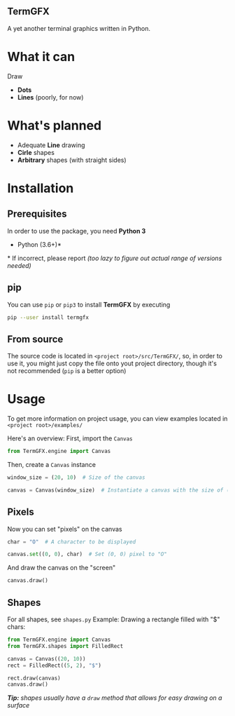 TermGFX
-------

A yet another terminal graphics written in Python.

# What it can
Draw
+ **Dots** 
+ **Lines** (poorly, for now) 

# What's planned
+ Adequate **Line** drawing
+ **Cirle** shapes
+ **Arbitrary** shapes (with straight sides)

# Installation
## Prerequisites
In order to use the package, you need **Python 3**
+ Python (3.6+)*

\* If incorrect, please report _(too lazy to figure out actual range of versions needed)_

## pip
You can use `pip` or `pip3` to install **TermGFX** by executing
``` sh
pip --user install termgfx
```

## From source
The source code is located in `<project root>/src/TermGFX/`, so, in order to use it, you might just copy the file onto yout project directory, though it's not recommended (`pip` is a better option)

# Usage
To get more information on project usage, you can view examples located in `<project root>/examples/`

Here's an overview:
First, import the `Canvas`
``` python
from TermGFX.engine import Canvas
```
Then, create a `Canvas` instance
``` python
window_size = (20, 10)  # Size of the canvas

canvas = Canvas(window_size)  # Instantiate a canvas with the size of (20, 10)
```

## Pixels
Now you can set "pixels" on the canvas
``` python
char = "O"  # A character to be displayed

canvas.set((0, 0), char)  # Set (0, 0) pixel to "O" 
```
And draw the canvas on the "screen"
``` python
canvas.draw()
```

## Shapes
For all shapes, see `shapes.py`
Example: Drawing a rectangle filled with "$" chars:
``` python
from TermGFX.engine import Canvas
from TermGFX.shapes import FilledRect

canvas = Canvas((20, 10))
rect = FilledRect((5, 2), "$")

rect.draw(canvas)
canvas.draw()
```

_**Tip:** shapes usually have a `draw` method that allows for easy drawing on a surface_